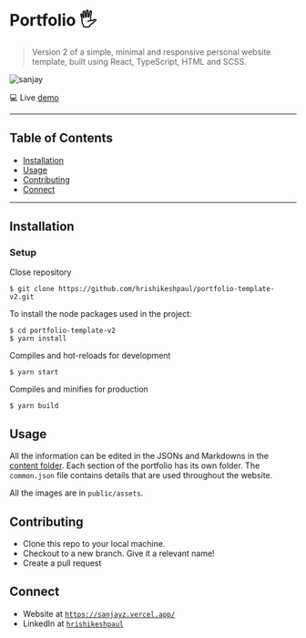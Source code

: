 # Portfolio 🖐
> Version 2 of a simple, minimal and responsive personal website template, built using React, TypeScript, HTML and SCSS.

![sanjay](https://user-images.githubusercontent.com/102804548/197192712-420d0f28-49ee-4fd7-b238-4748a9ffce04.png)


💻  Live [demo](https://sanjayz.vercel.app/)

---

## Table of Contents

- [Installation](#installation)
- [Usage](#usage)
- [Contributing](#contributing)
- [Connect](#connect)


---

## Installation

### Setup 

Close repository

```shell
$ git clone https://github.com/hrishikeshpaul/portfolio-template-v2.git
```

To install the node packages used in the project:

```shell
$ cd portfolio-template-v2
$ yarn install
```

Compiles and hot-reloads for development

```shell
$ yarn start
```

Compiles and minifies for production
```shell
$ yarn build
```

## Usage

All the information can be edited in the JSONs and Markdowns in the [content folder]([https://github.com/hrishikeshpaul/portfolio-template-v2/tree/main/src/content](https://github.com/sanjayk0508/portfolio_v2/tree/main/src/content)). Each section of the portfolio has its own folder. The `common.json` file contains details that are used throughout the website. 

All the images are in `public/assets`.

## Contributing 

- Clone this repo to your local machine.
- Checkout to a new branch. Give it a relevant name!
- Create a pull request

## Connect

- Website at <a href="https://sanjayz.vercel.app/" target="_blank">`https://sanjayz.vercel.app/`</a>
- LinkedIn at <a href="[https://www.linkedin.com/in/hrishikeshpaul/](https://in.linkedin.com/in/sanjay-kumar-86a88421a)" target="_blank">`hrishikeshpaul`</a>


